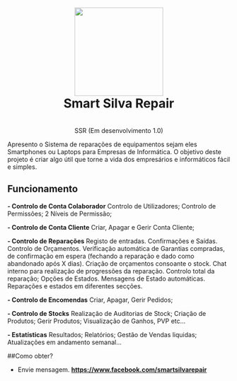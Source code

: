 <h1 align="center">
  <img  src="http://smartsilva.top/asp/img/drsmartsilva_logo_no.png" height="auto" width="200" />
  <br/>
  Smart Silva Repair
</h1>

<p align="center"><br>SSR (Em desenvolvimento 1.0)</br>

Apresento o Sistema de reparações de equipamentos sejam eles Smartphones ou Laptops para Empresas de Informática. O objetivo deste projeto é criar algo útil que torne a vida dos empresários e informáticos fácil e simples.</p>

## Funcionamento 

**- Controlo de Conta Colaborador**
Controlo de Utilizadores;
Controlo de Permissões;
2 Níveis de Permissão;

**- Controlo de Conta Cliente**
Criar, Apagar e Gerir Conta Cliente;

**- Controlo de Reparações**
Registo de entradas.
Confirmações e Saídas.
Controlo de Orçamentos.
Verificação automática de Garantias compradas, de confirmação em espera (fechando a reparação e dado como abandonado após X dias).
Criação de orçamentos consoante o stock.
Chat interno para realização de progressões da reparação.
Controlo total da reparação;
Opções de Estados.
Mensagens de Estado automáticas.
Reparações e estados em diferentes secções.

**- Controlo de Encomendas**
Criar, Apagar, Gerir Pedidos;

**- Controlo de Stocks**
Realização de Auditorias de Stock;
Criação de Produtos;
Gerir Produtos;
Visualização de Ganhos, PVP etc...

**- Estatísticas**
Resultados;
Relatórios;
Gestão de Vendas liquidas;
Atualizações em andamento semanal...

##Como obter?
- Envie mensagem.
**https://www.facebook.com/smartsilvarepair**
